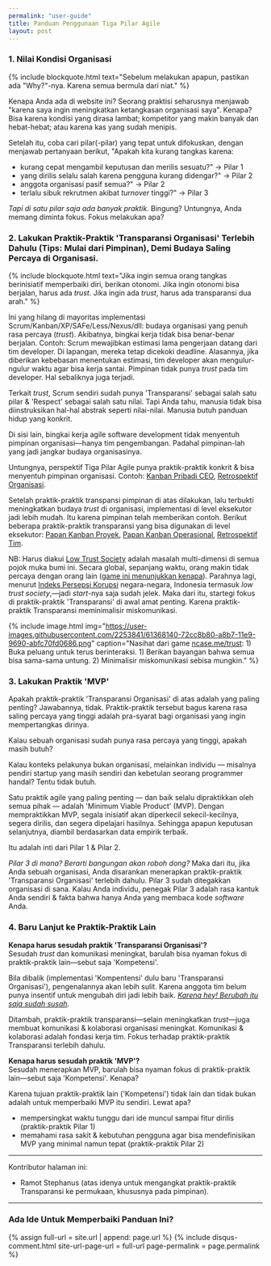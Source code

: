 ```yaml
---
permalink: "user-guide"
title: Panduan Penggunaan Tiga Pilar Agile
layout: post
---
```


### 1. Nilai Kondisi Organisasi

{% include blockquote.html
    text="Sebelum melakukan apapun, pastikan ada \"Why?\"-nya. Karena semua bermula dari niat."
    %}

Kenapa Anda ada di website ini? Seorang praktisi seharusnya menjawab "karena saya ingin meningkatkan ketangkasan organisasi saya". Kenapa? Bisa karena kondisi yang dirasa lambat; kompetitor yang makin banyak dan hebat-hebat; atau karena kas yang sudah menipis.

Setelah itu, coba cari pilar(-pilar) yang tepat untuk difokuskan, dengan menjawab pertanyaan berikut, "Apakah kita kurang tangkas karena:

* kurang cepat mengambil keputusan dan merilis sesuatu?" -> Pilar 1
* yang dirilis selalu salah karena pengguna kurang didengar?" -> Pilar 2
* anggota organisasi pasif semua?" -> Pilar 2 
* terlalu sibuk rekrutmen akibat _turnover_ tinggi?" -> Pilar 3

_Tapi di satu pilar saja ada banyak praktik_. Bingung? Untungnya, Anda memang diminta fokus. Fokus melakukan apa?

### 2. Lakukan Praktik-Praktik 'Transparansi Organisasi' Terlebih Dahulu (Tips: Mulai dari Pimpinan), Demi Budaya Saling Percaya di Organisasi.

{% include blockquote.html
    text="Jika ingin semua orang tangkas berinisiatif memperbaiki diri, berikan otonomi. Jika ingin otonomi bisa berjalan, harus ada <em>trust</em>. Jika ingin ada <em>trust</em>, harus ada transparansi dua arah."
    %} 

Ini yang hilang di mayoritas implementasi Scrum/Kanban/XP/SAFe/Less/Nexus/dll: budaya organisasi yang penuh rasa percaya (_trust_). Akibatnya, bingkai kerja tidak bisa benar-benar berjalan. Contoh: Scrum mewajibkan estimasi lama pengerjaan datang dari tim developer. Di lapangan, mereka tetap dicekoki deadline. Alasannya, jika diberikan kebebasan menentukan estimasi, tim developer akan mengulur-ngulur waktu agar bisa kerja santai. Pimpinan tidak punya _trust_ pada tim developer. Hal sebaliknya juga terjadi.

Terkait _trust_, Scrum sendiri sudah punya 'Transparansi' sebagai salah satu pilar & 'Respect' sebagai salah satu nilai. Tapi Anda tahu, manusia tidak bisa diinstruksikan hal-hal abstrak seperti nilai-nilai. Manusia butuh panduan hidup yang konkrit.

Di sisi lain, bingkai kerja agile software development tidak menyentuh pimpinan organisasi&mdash;hanya tim pengembangan. Padahal pimpinan-lah yang jadi jangkar budaya organisasinya.

Untungnya, perspektif Tiga Pilar Agile punya praktik-praktik konkrit & bisa menyentuh pimpinan organisasi. Contoh: [Kanban Pribadi CEO](/ceos-personal-kanban), [Retrospektif Organisasi](/organization-retrospective).

Setelah praktik-praktik transpansi pimpinan di atas dilakukan, lalu terbukti meningkatkan budaya _trust_ di organisasi, implementasi di level eksekutor jadi lebih mudah. Itu karena pimpinan telah memberikan contoh. Berikut beberapa praktik-praktik transparansi yang bisa digunakan di level eksekutor: [Papan Kanban Proyek](/kanban-board-for-a-project), [Papan Kanban Operasional](/kanban-board-for-repeating-work), [Retrospektif Tim](/team-retrospective).

NB: Harus diakui [Low Trust Society](https://en.wikipedia.org/wiki/High_trust_and_low_trust_societies) adalah masalah multi-dimensi di semua pojok muka bumi ini. Secara global, sepanjang waktu, orang makin tidak percaya dengan orang lain ([game ini menunjukkan kenapa](https://ncase.me/trust/)). Parahnya lagi, menurut [Indeks Persepsi Korupsi](https://en.wikipedia.org/wiki/Corruption_Perceptions_Index) negara-negara, Indonesia termasuk _low trust society_,&mdash;jadi _start_-nya saja sudah jelek. Maka dari itu, startegi fokus di praktik-praktik 'Transparansi' di awal amat penting. Karena praktik-praktik Transparansi meminimalisir miskomunikasi.

{% include image.html 
    img="https://user-images.githubusercontent.com/2253841/61368140-72cc8b80-a8b7-11e9-9690-abfc70fd0686.png"
    caption="Nasihat dari game <a href='https://ncase.me/trust/'>ncase.me/trust</a>: 1) Buka peluang untuk terus berinteraksi. 1) Berikan bayangan bahwa semua bisa sama-sama untung. 2) Minimalisir miskomunikasi sebisa mungkin."
    %}

### 3. Lakukan Praktik 'MVP'

Apakah praktik-praktik 'Transparansi Organisasi' di atas adalah yang paling penting? Jawabannya, tidak. Praktik-praktik tersebut bagus karena rasa saling percaya yang tinggi adalah pra-syarat bagi organisasi yang ingin mempertangkas dirinya.

Kalau sebuah organisasi sudah punya rasa percaya yang tinggi, apakah masih butuh?

Kalau konteks pelakunya bukan organisasi, melainkan individu &mdash; misalnya pendiri startup yang masih sendiri dan kebetulan seorang programmer handal? Tentu tidak butuh.

Satu praktik agile yang paling penting &mdash; dan baik selalu dipraktikkan oleh semua pihak &mdash; adalah 'Minimum Viable Product' (MVP). Dengan mempraktikkan MVP, segala inisiatif akan diperkecil sekecil-kecilnya, segera dirilis, dan segera dipelajari hasilnya. Sehingga apapun keputusan selanjutnya, diambil berdasarkan data empirik terbaik.

Itu adalah inti dari Pilar 1 & Pilar 2.

_Pilar 3 di mana? Berarti bangungan akan roboh dong?_ Maka dari itu, jika Anda sebuah organisasi, Anda disarankan menerapkan praktik-praktik 'Transparansi Organisasi' terlebih dahulu. Pilar 3 sudah ditegakkan organisasi di sana. Kalau Anda individu, penegak Pilar 3 adalah rasa kantuk Anda sendiri & fakta bahwa hanya Anda yang membaca kode _software_ Anda.

### 4. Baru Lanjut ke Praktik-Praktik Lain

**Kenapa harus sesudah praktik 'Transparansi Organisasi'?**  
Sesudah _trust_ dan komunikasi meningkat, barulah bisa nyaman fokus di praktik-praktik lain&mdash;sebut saja 'Kompetensi'.

Bila dibalik (implementasi 'Kompentensi' dulu baru 'Transparansi Organisasi'), pengenalannya akan lebih sulit. Karena anggota tim belum punya insentif untuk mengubah diri jadi lebih baik. [_Karena hey! Berubah itu saja sudah susah_](https://www.psychologytoday.com/us/blog/neuronarrative/201707/8-reasons-why-its-so-hard-really-change-your-behavior).

Ditambah, praktik-praktik transparansi&mdash;selain meningkatkan _trust_&mdash;juga membuat komunikasi & kolaborasi organisasi meningkat. Komunikasi & kolaborasi adalah fondasi kerja tim. Fokus terhadap praktik-praktik Transparansi terlebih dahulu.

**Kenapa harus sesudah praktik 'MVP'?**  
Sesudah menerapkan MVP, barulah bisa nyaman fokus di praktik-praktik lain&mdash;sebut saja 'Kompetensi'. Kenapa?

Karena tujuan praktik-praktik lain ('Kompetensi') tidak lain dan tidak bukan adalah untuk memperbaiki MVP itu sendiri. Lewat apa?

- mempersingkat waktu tunggu dari ide muncul sampai fitur dirilis (praktik-praktik Pilar 1)
- memahami rasa sakit & kebutuhan pengguna agar bisa mendefinisikan MVP yang minimal namun tepat (praktik-praktik Pilar 2) 

---

Kontributor halaman ini:

* Ramot Stephanus (atas idenya untuk mengangkat praktik-praktik Transparansi ke permukaan, khususnya pada pimpinan).

---

### Ada Ide Untuk Memperbaiki Panduan Ini?

{% assign full-url = site.url | append: page.url %}
{% include disqus-comment.html 
    site-url-page-url = full-url
    page-permalink = page.permalink %}